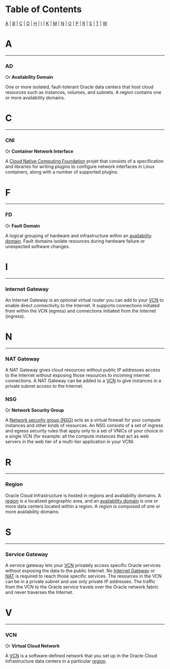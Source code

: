 # Table of Contents

[A](#a) | [B](#b) | [C](#c) | [D](#d) | [H](#h) | [I](#i) | [K](#k) | [M](#m) | [N](#n) | [O](#o) | [P](#p) | [R](#r) | [S](#s) | [T](#t) | [W](#w)

# A
---

### AD

Or __Availability Domain__ 

One or more isolated, fault-tolerant Oracle data centers that host cloud resources such as instances, volumes, and subnets. A region contains one or more availability domains.

# C
---

### CNI

Or __Container Network Interface__

A [Cloud Native Computing Foundation](https://cncf.io) projet that  consists of a specification and libraries for writing plugins to configure network interfaces in Linux containers, along with a number of supported plugins.


# F
---

### FD

Or __Fault Domain__ 

A logical grouping of hardware and infrastructure within an [availability domain](#ad). Fault domains isolate resources during hardware failure or unexpected software changes.

# I
---

### Internet Gateway

An Internet Gateway is an optional virtual router you can add to your [VCN](#vcn) to enable direct connectivity to the Internet. It supports connections initiated from within the VCN (egress) and connections initiated from the Internet (ingress).

# N
---

### NAT Gateway

A NAT Gateway gives cloud resources without public IP addresses access to the Internet without exposing those resources to incoming internet connections. A NAT Gateway can be added to a [VCN](#vcn) to give instances in a private subnet access to the Internet.

### NSG

Or __Network Security Group__

A [Network security group (NSG)][oci_nsg] acts as a virtual firewall for your compute instances and other kinds of resources. An NSG consists of a set of ingress and egress security rules that apply only to a set of VNICs of your choice in a single VCN (for example: all the compute instances that act as web servers in the web tier of a multi-tier application in your VCN).

# R
---

### Region

Oracle Cloud Infrastructure is hosted in regions and availability domains. A [region][oci_region] is a localized geographic area, and an [availability domain](#ad) is one or more data centers located within a region. A region is composed of one or more availability domains.

# S
---

### Service Gateway

A service gateway lets your [VCN](#vcn) privately access specific Oracle services without exposing the data to the public Internet. No [Internet Gateway](#internet-gateway) or [NAT](#nat-gateway) is required to reach those specific services. The resources in the VCN can be in a private subnet and use only private IP addresses. The traffic from the VCN to the Oracle service travels over the Oracle network fabric and never traverses the Internet.

# V
---

### VCN

Or __Virtual Cloud Network__

A [VCN][oci_vcn] is a software-defined network that you set up in the Oracle Cloud Infrastructure data centers in a particular [region](#region).


[oci_nsg]: https://docs.oracle.com/en-us/iaas/Content/Network/Concepts/networksecuritygroups.htm
[oci_region]: https://docs.oracle.com/en-us/iaas/Content/General/Concepts/regions.htm
[oci_vcn]: https://docs.oracle.com/en-us/iaas/Content/Network/Tasks/managingVCNs_topic-Overview_of_VCNs_and_Subnets.htm#Overview
